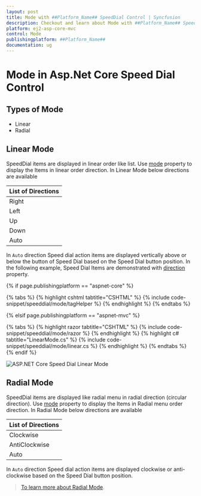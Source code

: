 ```yaml
---
layout: post
title: Mode with ##Platform_Name## SpeedDial Control | Syncfusion
description: Checkout and learn about Mode with ##Platform_Name## SpeedDial control of Syncfusion Essential JS 2 and more details.
platform: ej2-asp-core-mvc
control: Mode
publishingplatform: ##Platform_Name##
documentation: ug
---
```


# Mode in Asp.Net Core Speed Dial Control

## Types of Mode
* Linear
* Radial

## Linear Mode

SpeedDial items are displayed in linear order like list. Use [mode](https://help.syncfusion.com/cr/aspnetcore-js2/Syncfusion.EJ2.Buttons.SpeedDial.html#Syncfusion_EJ2_Buttons_SpeedDial_Mode) property to display the Items in linear order direction. In Linear Mode below directions are available

| List of Directions | 
|--|
| Right | 
| Left | 
| Up | 
| Down | 
| Auto |

In `Auto` direction Speed dial action items are displayed vertically above or below the button of Speed Dial based on the Speed Dial button position. In the following example, Speed Dial Items are demonstrated with [direction](https://help.syncfusion.com/cr/aspnetcore-js2/Syncfusion.EJ2.Buttons.SpeedDial.html#Syncfusion_EJ2_Buttons_SpeedDial_Direction) property.

{% if page.publishingplatform == "aspnet-core" %}

{% tabs %}
{% highlight cshtml tabtitle="CSHTML" %}
{% include code-snippet/speeddial/mode/tagHelper %}
{% endhighlight %}
{% endtabs %}

{% elsif page.publishingplatform == "aspnet-mvc" %}

{% tabs %}
{% highlight razor tabtitle="CSHTML" %}
{% include code-snippet/speeddial/mode/razor %}
{% endhighlight %}
{% highlight c# tabtitle="LinearMode.cs" %}
{% include code-snippet/speeddial/mode/linear.cs %}
{% endhighlight %}
{% endtabs %}
{% endif %}

![ASP.NET Core Speed Dial Linear Mode](images/LinearDirection.png)

## Radial Mode

SpeedDial items are displayed like radial menu in radial direction (circular direction). Use [mode](https://help.syncfusion.com/cr/aspnetcore-js2/Syncfusion.EJ2.Buttons.SpeedDial.html#Syncfusion_EJ2_Buttons_SpeedDial_Mode) property to display the Items in Radial menu order direction. In Radial Mode below directions are available

| List of Directions | 
|--|
| Clockwise | 
| AntiClockwise |  
| Auto |

In `Auto` direction Speed dial action items are displayed clockwise or anti-clockwise based on the Speed Dial button position.

> [To learn more about Radial Mode](https://ej2.syncfusion.com/aspnetcore/documentation/speeddial/radial-menu).


